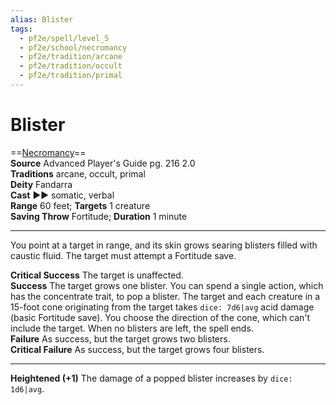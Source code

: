 ```yaml
---
alias: Blister
tags:
  - pf2e/spell/level_5
  - pf2e/school/necromancy
  - pf2e/tradition/arcane
  - pf2e/tradition/occult
  - pf2e/tradition/primal
---
```


# Blister

==[Necromancy](Necromancy.md)==  
__Source__ Advanced Player's Guide pg. 216 2.0  
**Traditions** arcane, occult, primal  
**Deity** Fandarra  
**Cast** ►► somatic, verbal  
**Range** 60 feet; **Targets** 1 creature  
**Saving Throw** Fortitude; **Duration** 1 minute

---

You point at a target in range, and its skin grows searing blisters filled with caustic fluid. The target must attempt a Fortitude save.

**Critical Success** The target is unaffected.  
**Success** The target grows one blister. You can spend a single action, which has the concentrate trait, to pop a blister. The target and each creature in a 15-foot cone originating from the target takes `dice: 7d6|avg` acid damage (basic Fortitude save). You choose the direction of the cone, which can't include the target. When no blisters are left, the spell ends.  
**Failure** As success, but the target grows two blisters.  
**Critical Failure** As success, but the target grows four blisters.

<hr>

**Heightened (+1)** The damage of a popped blister increases by `dice: 1d6|avg`.
